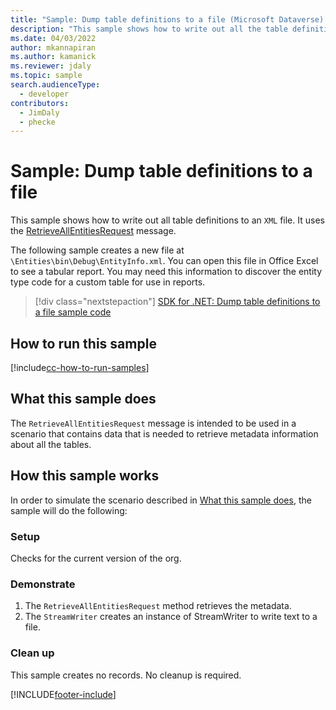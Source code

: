 ```yaml
---
title: "Sample: Dump table definitions to a file (Microsoft Dataverse) | Microsoft Docs" 
description: "This sample shows how to write out all the table definitions to an XML file." 
ms.date: 04/03/2022
author: mkannapiran
ms.author: kamanick
ms.reviewer: jdaly
ms.topic: sample
search.audienceType:
  - developer
contributors:
  - JimDaly
  - phecke
---
```


# Sample: Dump table definitions to a file

This sample shows how to write out all table definitions to an `XML` file. It uses the [RetrieveAllEntitiesRequest](/dotnet/api/microsoft.xrm.sdk.messages.retrieveallentitiesrequest) message.

The following sample creates a new file at `\Entities\bin\Debug\EntityInfo.xml`. You can open this file in Office Excel to see a tabular report. You may need this information to discover the entity type code for a custom table for use in reports.

> [!div class="nextstepaction"]
> [SDK for .NET: Dump table definitions to a file sample code](https://github.com/microsoft/PowerApps-Samples/tree/master/dataverse/orgsvc/CSharp/DumpEntityMetadata)

## How to run this sample

[!include[cc-how-to-run-samples](../../includes/cc-how-to-run-samples.md)]

## What this sample does

The `RetrieveAllEntitiesRequest` message is intended to be used in a scenario that contains data that is needed to retrieve metadata information about all the tables.

## How this sample works

In order to simulate the scenario described in [What this sample does](#what-this-sample-does), the sample will do the following:

### Setup

Checks for the current version of the org.

### Demonstrate

1. The `RetrieveAllEntitiesRequest` method retrieves the metadata.
1. The `StreamWriter` creates an instance of StreamWriter to write text to a file.

### Clean up

This sample creates no records. No cleanup is required.

[!INCLUDE[footer-include](../../../../includes/footer-banner.md)]
